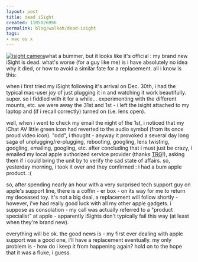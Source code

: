 ```yaml
--- 
layout: post
title: dead iSight
created: 1105026996
permalink: blog/walkah/dead-isight
tags: 
- mac os x
---
```

<p>
<a href="http://www.amazon.com/exec/obidos/tg/detail/-/B0002OZXG0/walkah-20"><img src="http://images.amazon.com/images/P/B0002OZXG0.01._SCTHUMBZZZ_.jpg" alt="isight camera" class="left" /></a>what a bummer, but it looks like it's official : my brand new iSight is dead. what's worse (for a guy like me) is i have absolutely no idea why it died, or how to avoid a similar fate for a replacement. all i know is this:
</p><p>
when i first tried my iSight following it's arrival on Dec. 30th, i had the typical mac-user joy of just plugging it in and watching it work beautifully. super. so i fiddled with it for a while... experimenting with the different mounts, etc. we were away the 31st and 1st  - i left the isight attached to my laptop and (if i recall correctly) turned on (i.e. lens open).
</p><p>
well, when i went to check my email the night of the 1st, i noticed that my iChat AV little green icon had reverted to the audio symbol (from its once proud video icon). "odd", i thought - anyway it provoked a several day long saga of unplugging/re-plugging, rebooting, googling, lens twisting, googling, emailing, googling, etc. after concluding that i must just be crazy, i emailed my local apple authorized service provider (thanks <a href="http://www.trgtech.com">TRG</a>!), asking them if i could bring the unit by to verify the sad state of affairs. so, yesterday morning, i took it over and they confirmed : i had a bum apple product. :(
</p><p>
so, after spending nearly an hour with a very surprised tech support guy on apple's support line, there is a coffin - er box - on its way for me to return my deceased toy. it's not a big deal, a replacement will follow shortly - however, i've had really good luck with all my other apple gadgets.  i suppose as consolation - my call was actually referred to a "product specialist" at apple - apparently iSights don't typically fail this way (at least when they're brand new).
</p><p>
everything will be ok. the good news is - my first ever dealing with apple support was a good one, i'll have a replacement eventually. my only problem is - how do i keep it from happening again? hold on to the hope that it was a fluke, i guess.
</p>
